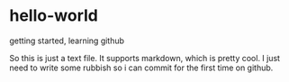 # hello-world
getting started, learning github

So this is just a text file. It supports markdown, which is pretty cool. I just need to write some rubbish so i can commit for the first time on github.
